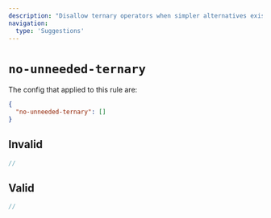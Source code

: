 ```yaml
---
description: "Disallow ternary operators when simpler alternatives exist"
navigation:
  type: 'Suggestions'
---
```


# `no-unneeded-ternary`

The config that applied to this rule are:

```json
{
  "no-unneeded-ternary": []
}
```

## Invalid

```js invalid
//
```

## Valid

```js valid
//
```
  